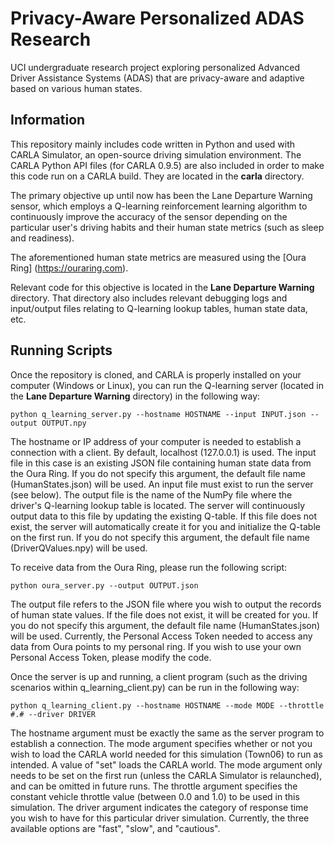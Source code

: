 # **Privacy-Aware Personalized ADAS Research**
UCI undergraduate research project exploring personalized Advanced Driver Assistance Systems (ADAS) that are privacy-aware and adaptive based on various human states. <br/>

## Information

This repository mainly includes code written in Python and used with CARLA Simulator, an open-source driving simulation environment. The CARLA Python API files (for CARLA 0.9.5) are also included in order to make this code run on a CARLA build. They are located in the **carla** directory.

The primary objective up until now has been the Lane Departure Warning sensor, which employs a Q-learning reinforcement learning algorithm to continuously improve the accuracy of the sensor depending on the particular user's driving habits and their human state metrics (such as sleep and readiness). 

The aforementioned human state metrics are measured using the [Oura Ring] (https://ouraring.com). 

Relevant code for this objective is located in the **Lane Departure Warning** directory. That directory also includes relevant debugging logs and input/output files relating to Q-learning lookup tables, human state data, etc.

## Running Scripts

Once the repository is cloned, and CARLA is properly installed on your computer (Windows or Linux), you can run the Q-learning server (located in the **Lane Departure Warning** directory) in the following way:

    python q_learning_server.py --hostname HOSTNAME --input INPUT.json --output OUTPUT.npy

The hostname or IP address of your computer is needed to establish a connection with a client. By default, localhost (127.0.0.1) is used. The input file in this case is an existing JSON file containing human state data from the Oura Ring. If you do not specify this argument, the default file name (HumanStates.json) will be used. An input file must exist to run the server (see below). The output file is the name of the NumPy file where the driver's Q-learning lookup table is located. The server will continuously output data to this file by updating the existing Q-table. If this file does not exist, the server will automatically create it for you and initialize the Q-table on the first run. If you do not specify this argument, the default file name (DriverQValues.npy) will be used.

To receive data from the Oura Ring, please run the following script:

    python oura_server.py --output OUTPUT.json

The output file refers to the JSON file where you wish to output the records of human state values. If the file does not exist, it will be created for you. If you do not specify this argument, the default file name (HumanStates.json) will be used. Currently, the Personal Access Token needed to access any data from Oura points to my personal ring. If you wish to use your own Personal Access Token, please modify the code.

Once the server is up and running, a client program (such as the driving scenarios within q_learning_client.py) can be run in the following way:

    python q_learning_client.py --hostname HOSTNAME --mode MODE --throttle #.# --driver DRIVER

The hostname argument must be exactly the same as the server program to establish a connection. The mode argument specifies whether or not you wish to load the CARLA world needed for this simulation (Town06) to run as intended. A value of "set" loads the CARLA world. The mode argument only needs to be set on the first run (unless the CARLA Simulator is relaunched), and can be omitted in future runs. The throttle argument specifies the constant vehicle throttle value (between 0.0 and 1.0) to be used in this simulation. The driver argument indicates the category of response time you wish to have for this particular driver simulation. Currently, the three available options are "fast", "slow", and "cautious".

